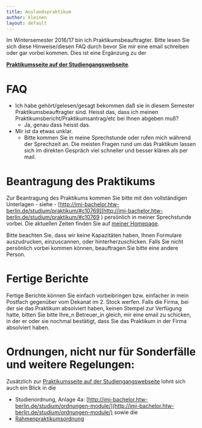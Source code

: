 ```yaml
---
title: Auslandspraktikum
author: kleinen
layout: default
---
```

Im Wintersemester 2016/17 bin ich Praktikumsbeauftragter. Bitte lesen Sie sich
diese Hinweise/diesen FAQ durch bevor Sie mir eine email schreiben oder gar
vorbei kommen. Dies ist eine Ergänzung zu der

[__Praktikumsseite auf der Studiengangswebseite__](http://imi-bachelor.htw-berlin.de/studium/praktikum/).

# FAQ
* Ich habe gehört/gelesen/gesagt bekommen daß sie in diesem Semester Praktikumsbeauftragter sind.
Heisst das, dass ich meinen Praktikumsbericht/Praktikumsantrag/etc bei Ihnen abgeben muß?
  * Ja, genau dass heisst das.
* Mir ist da etwas unklar.
  * Bitte kommen Sie in meine Sprechstunde oder rufen mich während der Sprechzeit an. Die meisten Fragen rund um das Praktikum lassen sich im direkten Gespräch viel schneller und besser klären als per mail.

# Beantragung des Praktikums
Zur Beantragung des Praktikums kommen Sie bitte mit den vollständigen Unterlagen - siehe -
[http://imi-bachelor.htw-berlin.de/studium/praktikum/#c10769](http://imi-bachelor.htw-berlin.de/studium/praktikum/#c10769 )  persönlich in meiner Sprechstunde
vorbei. Die aktuellen Zeiten finden Sie auf [meiner Homepage]({{site.baseurl}}).

Bitte beachten Sie, dass wir keine Kapazitäten haben, Ihnen Formulare auszudrucken, einzuscannen, oder hinterherzuschicken.
Falls Sie nicht persönlich vorbei kommen können, beauftragen Sie bitte eine andere Person.

# Fertige Berichte
Fertige Berichte können Sie einfach vorbeibringen bzw. einfacher in mein Postfach gegenüber vom
Dekanat im 2. Stock werfen. Falls die Firma, bei der sie das Praktikum absolviert haben,
keinen Stempel zur Verfügung hatte, bitten Sie bitte Ihre_n Betreuer_in gleich,
mir eine email zu schicken, in der er oder sie nochmal bestätigt, dass Sie das
Praktikum in der Firma absolviert haben.

# Ordnungen, nicht nur für Sonderfälle und weitere Regelungen:
Zusätzlich zur [Praktikumsseite auf der Studiengangswebseite](http://imi-bachelor.htw-berlin.de/studium/praktikum/)
lohnt sich auch ein Blick in die

* Studienordnung, Anlage 4a:
[http://imi-bachelor.htw-berlin.de/studium/ordnungen-module/](http://imi-bachelor.htw-berlin.de/studium/ordnungen-module/) sowie die
* [Rahmenpraktikumsordnung](http://www.htw-berlin.de/hochschule/dokumente/rahmenordnungen/#c6072)
